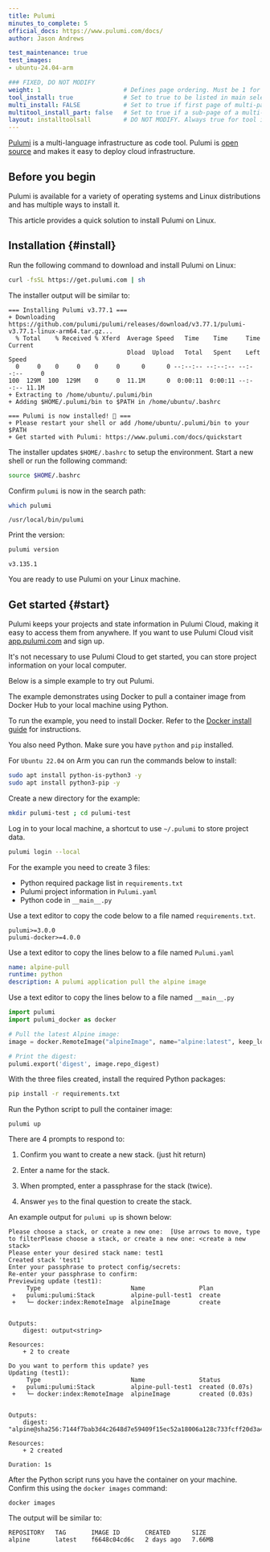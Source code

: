 ```yaml
---
title: Pulumi
minutes_to_complete: 5
official_docs: https://www.pulumi.com/docs/
author: Jason Andrews

test_maintenance: true
test_images:
- ubuntu-24.04-arm

### FIXED, DO NOT MODIFY
weight: 1                       # Defines page ordering. Must be 1 for first (or only) page.
tool_install: true              # Set to true to be listed in main selection page, else false
multi_install: FALSE            # Set to true if first page of multi-page article, else false
multitool_install_part: false   # Set to true if a sub-page of a multi-page article, else false
layout: installtoolsall         # DO NOT MODIFY. Always true for tool install articles
---
```


[Pulumi](https://www.pulumi.com/) is a multi-language infrastructure as code tool. Pulumi is [open source](https://github.com/pulumi/pulumi) and makes it easy to deploy cloud infrastructure.

## Before you begin

Pulumi is available for a variety of operating systems and Linux distributions and has multiple ways to install it.

This article provides a quick solution to install Pulumi on Linux.

## Installation {#install}

Run the following command to download and install Pulumi on Linux:

```bash
curl -fsSL https://get.pulumi.com | sh
```

The installer output will be similar to:

```output
=== Installing Pulumi v3.77.1 ===
+ Downloading https://github.com/pulumi/pulumi/releases/download/v3.77.1/pulumi-v3.77.1-linux-arm64.tar.gz...
  % Total    % Received % Xferd  Average Speed   Time    Time     Time  Current
                                 Dload  Upload   Total   Spent    Left  Speed
  0     0    0     0    0     0      0      0 --:--:-- --:--:-- --:--:--     0
100  129M  100  129M    0     0  11.1M      0  0:00:11  0:00:11 --:--:-- 11.1M
+ Extracting to /home/ubuntu/.pulumi/bin
+ Adding $HOME/.pulumi/bin to $PATH in /home/ubuntu/.bashrc

=== Pulumi is now installed! 🍹 ===
+ Please restart your shell or add /home/ubuntu/.pulumi/bin to your $PATH
+ Get started with Pulumi: https://www.pulumi.com/docs/quickstart
```

The installer updates `$HOME/.bashrc` to setup the environment. Start a new shell or run the following command:

```bash
source $HOME/.bashrc
```

Confirm `pulumi` is now in the search path:

```bash
which pulumi
```

```output
/usr/local/bin/pulumi
```

Print the version:

```bash
pulumi version
```

```output
v3.135.1
```

You are ready to use Pulumi on your Linux machine.

## Get started {#start}

Pulumi keeps your projects and state information in Pulumi Cloud, making it easy to access them from anywhere. If you want to use Pulumi Cloud visit [app.pulumi.com](https://app.pulumi.com/) and sign up.

It's not necessary to use Pulumi Cloud to get started, you can store project information on your local computer.

Below is a simple example to try out Pulumi.

The example demonstrates using Docker to pull a container image from Docker Hub to your local machine using Python.

To run the example, you need to install Docker. Refer to the [Docker install guide](/install-guides/docker/) for instructions.

You also need Python. Make sure you have `python` and `pip` installed.

For `Ubuntu 22.04` on Arm you can run the commands below to install:

```bash
sudo apt install python-is-python3 -y
sudo apt install python3-pip -y
```

Create a new directory for the example:

```bash
mkdir pulumi-test ; cd pulumi-test
```

Log in to your local machine, a shortcut to use `~/.pulumi` to store project data.

```bash
pulumi login --local
```

For the example you need to create 3 files:
- Python required package list in `requirements.txt`
- Pulumi project information in `Pulumi.yaml`
- Python code in `__main__.py`

Use a text editor to copy the code below to a file named `requirements.txt`.

```output { file_name="requirements.txt" }
pulumi>=3.0.0
pulumi-docker>=4.0.0
```

Use a text editor to copy the lines below to a file named `Pulumi.yaml`

```yaml { file_name="Pulumi.yaml" }
name: alpine-pull
runtime: python
description: A pulumi application pull the alpine image
```

Use a text editor to copy the lines below to a file named `__main__.py`

```python { file_name="__main.py__" }
import pulumi
import pulumi_docker as docker

# Pull the latest Alpine image:
image = docker.RemoteImage("alpineImage", name="alpine:latest", keep_locally=True)

# Print the digest:
pulumi.export('digest', image.repo_digest)
```

With the three files created, install the required Python packages:

```bash
pip install -r requirements.txt
```

Run the Python script to pull the container image:

```console
pulumi up
```

There are 4 prompts to respond to:

1. Confirm you want to create a new stack. (just hit return)

2. Enter a name for the stack.

3. When prompted, enter a passphrase for the stack (twice).

4. Answer `yes` to the final question to create the stack.

An example output for `pulumi up` is shown below:

```output
Please choose a stack, or create a new one:  [Use arrows to move, type to filterPlease choose a stack, or create a new one: <create a new stack>
Please enter your desired stack name: test1
Created stack 'test1'
Enter your passphrase to protect config/secrets:
Re-enter your passphrase to confirm:
Previewing update (test1):
     Type                         Name               Plan
 +   pulumi:pulumi:Stack          alpine-pull-test1  create
 +   └─ docker:index:RemoteImage  alpineImage        create


Outputs:
    digest: output<string>

Resources:
    + 2 to create

Do you want to perform this update? yes
Updating (test1):
     Type                         Name               Status
 +   pulumi:pulumi:Stack          alpine-pull-test1  created (0.07s)
 +   └─ docker:index:RemoteImage  alpineImage        created (0.03s)


Outputs:
    digest: "alpine@sha256:7144f7bab3d4c2648d7e59409f15ec52a18006a128c733fcff20d3a4a54ba44a"

Resources:
    + 2 created

Duration: 1s

```

After the Python script runs you have the container on your machine. Confirm this using the `docker images` command:

```console
docker images
```

The output will be similar to:

```output
REPOSITORY   TAG       IMAGE ID       CREATED      SIZE
alpine       latest    f6648c04cd6c   2 days ago   7.66MB
```


